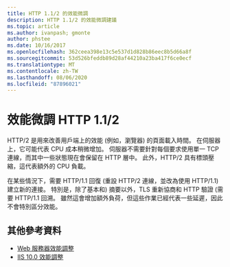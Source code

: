 ```yaml
---
title: HTTP 1.1/2 的效能微調
description: HTTP 1.1/2 的效能微調建議
ms.topic: article
ms.author: ivanpash; gmonte
author: phstee
ms.date: 10/16/2017
ms.openlocfilehash: 362ceea398e13c5e537d1d828b86eec8b5d66a8f
ms.sourcegitcommit: 53d526bfeddb89d28af44210a23ba417f6ce0ecf
ms.translationtype: MT
ms.contentlocale: zh-TW
ms.lasthandoff: 08/06/2020
ms.locfileid: "87896021"
---
```

# <a name="performance-tuning-http-112"></a>效能微調 HTTP 1.1/2

HTTP/2 是用來改善用戶端上的效能 (例如，瀏覽器) 的頁面載入時間。 在伺服器上，它可能代表 CPU 成本稍微增加。 伺服器不需要針對每個要求使用單一 TCP 連線，而其中一些狀態現在會保留在 HTTP 層中。 此外，HTTP/2 具有標頭壓縮，這代表額外的 CPU 負載。

在某些情況下，需要 HTTP/1.1 回復 (重設 HTTP/2 連線，並改為使用 HTTP/1.1) 建立新的連接。 特別是，除了基本和) 摘要以外，TLS 重新協商和 HTTP 驗證 (需要 HTTP/1.1 回溯。 雖然這會增加額外負荷，但這些作業已經代表一些延遲，因此不會特別區分效能。

## <a name="additional-references"></a>其他參考資料
- [Web 服務器效能調整](index.md)
- [IIS 10.0 效能調整](tuning-iis-10.md)